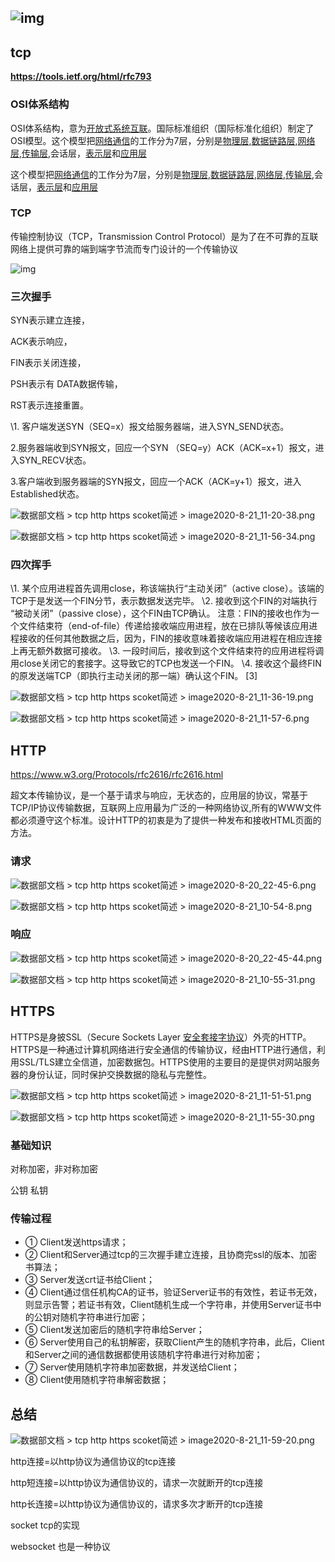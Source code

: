 ## **![img](http://confluence.shangjian.tech:8090/plugins/servlet/confluence/placeholder/macro?definition=e3RvY30&locale=zh_CN&version=2)**

## **tcp**

**https://tools.ietf.org/html/rfc793**



### OSI体系结构

OSI体系结构，意为[开放式系统互联](https://baike.baidu.com/item/开放式系统互联/562749)。国际标准组织（国际标准化组织）制定了OSI模型。这个模型把[网络通信](https://baike.baidu.com/item/网络通信/9636548)的工作分为7层，分别是[物理层](https://baike.baidu.com/item/物理层/4329158),[数据链路层](https://baike.baidu.com/item/数据链路层/4329290),[网络层](https://baike.baidu.com/item/网络层/4329439),[传输层](https://baike.baidu.com/item/传输层/4329536),会话层，[表示层](https://baike.baidu.com/item/表示层/4329716)和[应用层](https://baike.baidu.com/item/应用层/4329788)

这个模型把[网络通信](https://baike.baidu.com/item/网络通信/9636548)的工作分为7层，分别是[物理层](https://baike.baidu.com/item/物理层/4329158),[数据链路层](https://baike.baidu.com/item/数据链路层/4329290),[网络层](https://baike.baidu.com/item/网络层/4329439),[传输层](https://baike.baidu.com/item/传输层/4329536),会话层，[表示层](https://baike.baidu.com/item/表示层/4329716)和[应用层](https://baike.baidu.com/item/应用层/4329788)

### TCP

传输控制协议（TCP，Transmission Control Protocol）是为了在不可靠的互联网络上提供可靠的端到端字节流而专门设计的一个传输协议



![img](https://img-blog.csdnimg.cn/20190414223004578.jpg?x-oss-process=image/watermark,type_ZmFuZ3poZW5naGVpdGk,shadow_10,text_aHR0cHM6Ly9ibG9nLmNzZG4ubmV0L2xlaG82NjY=,size_16,color_FFFFFF,t_70)



### 三次握手

SYN表示建立连接，

ACK表示响应，

FIN表示关闭连接，

PSH表示有 DATA数据传输，

RST表示连接重置。

\1. 客户端发送SYN（SEQ=x）报文给服务器端，进入SYN_SEND状态。

2.服务器端收到SYN报文，回应一个SYN （SEQ=y）ACK（ACK=x+1）报文，进入SYN_RECV状态。

3.客户端收到服务器端的SYN报文，回应一个ACK（ACK=y+1）报文，进入Established状态。

![数据部文档 > tcp http https scoket简述 > image2020-8-21_11-20-38.png](http://confluence.shangjian.tech:8090/download/attachments/55826696/image2020-8-21_11-20-38.png?version=1&modificationDate=1597980038988&api=v2)

![数据部文档 > tcp http https scoket简述 > image2020-8-21_11-56-34.png](http://confluence.shangjian.tech:8090/download/attachments/55826696/image2020-8-21_11-56-34.png?version=1&modificationDate=1597982194886&api=v2)

### 四次挥手

\1. 某个应用进程首先调用close，称该端执行“主动关闭”（active close）。该端的TCP于是发送一个FIN分节，表示数据发送完毕。
\2. 接收到这个FIN的对端执行 “被动关闭”（passive close），这个FIN由TCP确认。
注意：FIN的接收也作为一个文件结束符（end-of-file）传递给接收端应用进程，放在已排队等候该应用进程接收的任何其他数据之后，因为，FIN的接收意味着接收端应用进程在相应连接上再无额外数据可接收。
\3. 一段时间后，接收到这个文件结束符的应用进程将调用close关闭它的套接字。这导致它的TCP也发送一个FIN。
\4. 接收这个最终FIN的原发送端TCP（即执行主动关闭的那一端）确认这个FIN。 [3] 

![数据部文档 > tcp http https scoket简述 > image2020-8-21_11-36-19.png](http://confluence.shangjian.tech:8090/download/attachments/55826696/image2020-8-21_11-36-19.png?version=1&modificationDate=1597980979434&api=v2)

![数据部文档 > tcp http https scoket简述 > image2020-8-21_11-57-6.png](http://confluence.shangjian.tech:8090/download/attachments/55826696/image2020-8-21_11-57-6.png?version=1&modificationDate=1597982226697&api=v2)



## HTTP

https://www.w3.org/Protocols/rfc2616/rfc2616.html

超文本传输协议，是一个基于请求与响应，无状态的，应用层的协议，常基于TCP/IP协议传输数据，互联网上应用最为广泛的一种网络协议,所有的WWW文件都必须遵守这个标准。设计HTTP的初衷是为了提供一种发布和接收HTML页面的方法。

### 请求

![数据部文档 > tcp http https scoket简述 > image2020-8-20_22-45-6.png](http://confluence.shangjian.tech:8090/download/attachments/55826696/image2020-8-20_22-45-6.png?version=1&modificationDate=1597934709017&api=v2)

![数据部文档 > tcp http https scoket简述 > image2020-8-21_10-54-8.png](http://confluence.shangjian.tech:8090/download/attachments/55826696/image2020-8-21_10-54-8.png?version=1&modificationDate=1597978448149&api=v2)

### 响应

![数据部文档 > tcp http https scoket简述 > image2020-8-20_22-45-44.png](http://confluence.shangjian.tech:8090/download/attachments/55826696/image2020-8-20_22-45-44.png?version=1&modificationDate=1597934746359&api=v2)



![数据部文档 > tcp http https scoket简述 > image2020-8-21_10-55-31.png](http://confluence.shangjian.tech:8090/download/attachments/55826696/image2020-8-21_10-55-31.png?version=1&modificationDate=1597978531209&api=v2)







## HTTPS

HTTPS是身披SSL（Secure Sockets Layer [安全套接字协议](https://baike.baidu.com/item/安全套接字协议)）外壳的HTTP。HTTPS是一种通过计算机网络进行安全通信的传输协议，经由HTTP进行通信，利用SSL/TLS建立全信道，加密数据包。HTTPS使用的主要目的是提供对网站服务器的身份认证，同时保护交换数据的隐私与完整性。

![数据部文档 > tcp http https scoket简述 > image2020-8-21_11-51-51.png](http://confluence.shangjian.tech:8090/download/attachments/55826696/image2020-8-21_11-51-51.png?version=1&modificationDate=1597981911154&api=v2)



![数据部文档 > tcp http https scoket简述 > image2020-8-21_11-55-30.png](http://confluence.shangjian.tech:8090/download/attachments/55826696/image2020-8-21_11-55-30.png?version=1&modificationDate=1597982130498&api=v2)







### 基础知识

对称加密，非对称加密

公钥 私钥

### 传输过程

-   ① Client发送https请求；
-   ② Client和Server通过tcp的三次握手建立连接，且协商完ssl的版本、加密书算法；
-   ③ Server发送crt证书给Client；
-   ④ Client通过信任机构CA的证书，验证Server证书的有效性，若证书无效，则显示告警；若证书有效，Client随机生成一个字符串，并使用Server证书中的公钥对随机字符串进行加密；
-   ⑤ Client发送加密后的随机字符串给Server；
-   ⑥ Server使用自己的私钥解密，获取Client产生的随机字符串，此后，Client和Server之间的通信数据都使用该随机字符串进行对称加密；
-   ⑦ Server使用随机字符串加密数据，并发送给Client；
-   ⑧ Client使用随机字符串解密数据；



## 总结



![数据部文档 > tcp http https scoket简述 > image2020-8-21_11-59-20.png](http://confluence.shangjian.tech:8090/download/attachments/55826696/image2020-8-21_11-59-20.png?version=1&modificationDate=1597982360554&api=v2)



http连接=以http协议为通信协议的tcp连接

http短连接=以http协议为通信协议的，请求一次就断开的tcp连接

http长连接=以http协议为通信协议的，请求多次才断开的tcp连接

socket tcp的实现

websocket 也是一种协议